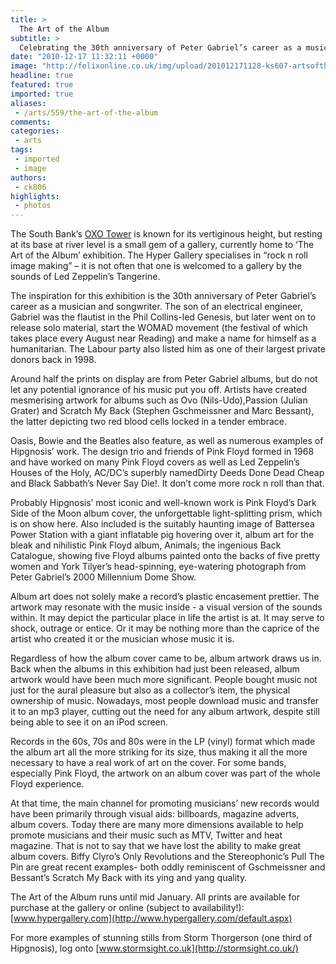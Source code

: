 ```yaml
---
title: >
  The Art of the Album
subtitle: >
  Celebrating the 30th anniversary of Peter Gabriel’s career as a musician and songwriter
date: "2010-12-17 11:32:11 +0000"
image: "http://felixonline.co.uk/img/upload/201012171128-ks607-artsofth.jpg"
headline: true
featured: true
imported: true
aliases:
 - /arts/559/the-art-of-the-album
comments:
categories:
 - arts
tags:
 - imported
 - image
authors:
 - ck806
highlights:
 - photos
---
```


The South Bank’s [OXO Tower](http://en.wikipedia.org/wiki/OXO_Tower) is known for its vertiginous height, but resting at its base at river level is a small gem of a gallery, currently home to ‘The Art of the Album’ exhibition. The Hyper Gallery specialises in “rock n roll image making” – it is not often that one is welcomed to a gallery by the sounds of Led Zeppelin’s Tangerine.

The inspiration for this exhibition is the 30th anniversary of Peter Gabriel’s career as a musician and songwriter. The son of an electrical engineer, Gabriel was the flautist in the Phil Collins-led Genesis, but later went on to release solo material, start the WOMAD movement (the festival of which takes place every August near Reading) and make a name for himself as a humanitarian. The Labour party also listed him as one of their largest private donors back in 1998.

Around half the prints on display are from Peter Gabriel albums, but do not let any potential ignorance of his music put you off. Artists have created mesmerising artwork for albums such as Ovo (Nils-Udo),Passion (Julian Grater) and Scratch My Back (Stephen Gschmeissner and Marc Bessant), the latter depicting two red blood cells locked in a tender embrace.

Oasis, Bowie and the Beatles also feature, as well as numerous examples of Hipgnosis’ work. The design trio and friends of Pink Floyd formed in 1968 and have worked on many Pink Floyd covers as well as Led Zeppelin’s Houses of the Holy, AC/DC’s superbly namedDirty Deeds Done Dead Cheap and Black Sabbath’s Never Say Die!. It don’t come more rock n roll than that.

Probably Hipgnosis’ most iconic and well-known work is Pink Floyd’s Dark Side of the Moon album cover, the unforgettable light-splitting prism, which is on show here. Also included is the suitably haunting image of Battersea Power Station with a giant inflatable pig hovering over it, album art for the bleak and nihilistic Pink Floyd album, Animals; the ingenious Back Catalogue, showing five Floyd albums painted onto the backs of five pretty women and York Tilyer’s head-spinning, eye-watering photograph from Peter Gabriel’s 2000 Millennium Dome Show.

Album art does not solely make a record’s plastic encasement prettier. The artwork may resonate with the music inside - a visual version of the sounds within. It may depict the particular place in life the artist is at. It may serve to shock, outrage or entice. Or it may be nothing more than the caprice of the artist who created it or the musician whose music it is.

Regardless of how the album cover came to be, album artwork draws us in. Back when the albums in this exhibition had just been released, album artwork would have been much more significant. People bought music not just for the aural pleasure but also as a collector’s item, the physical ownership of music. Nowadays, most people download music and transfer it to an mp3 player, cutting out the need for any album artwork, despite still being able to see it on an iPod screen.

Records in the 60s, 70s and 80s were in the LP (vinyl) format which made the album art all the more striking for its size, thus making it all the more necessary to have a real work of art on the cover. For some bands, especially Pink Floyd, the artwork on an album cover was part of the whole Floyd experience.

At that time, the main channel for promoting musicians’ new records would have been primarily through visual aids: billboards, magazine adverts, album covers. Today there are many more dimensions available to help promote musicians and their music such as MTV, Twitter and heat magazine. That is not to say that we have lost the ability to make great album covers. Biffy Clyro’s Only Revolutions and the Stereophonic’s Pull The Pin are great recent examples- both oddly reminiscent of Gschmeissner and Bessant’s Scratch My Back with its ying and yang quality.

The Art of the Album runs until mid January. All prints are available for purchase at the gallery or online (subject to availability!): [www.hypergallery.com](http://www.hypergallery.com/default.aspx)

For more examples of stunning stills from Storm Thorgerson (one third of Hipgnosis), log onto [www.stormsight.co.uk](http://stormsight.co.uk/)
